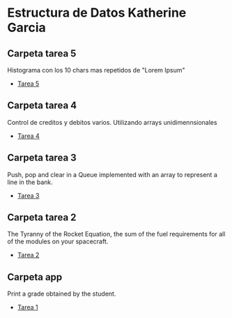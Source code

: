 # Estructura de Datos Katherine Garcia

## Carpeta tarea 5 
Histograma con los 10 chars mas repetidos de "Lorem Ipsum"
- <a href="https://github.com/katherineggs/estructura-datos/tree/master/tarea5">Tarea 5</a>

## Carpeta tarea 4 
Control de creditos y debitos varios. Utilizando arrays unidimennsionales
- <a href="https://github.com/katherineggs/estructura-datos/tree/master/Tarea4">Tarea 4</a>

## Carpeta tarea 3 
Push, pop and clear in a Queue implemented with an array to represent a line in the bank.
- <a href="https://github.com/katherineggs/estructura-datos/tree/master/tarea3">Tarea 3</a>

## Carpeta tarea 2
The Tyranny of the Rocket Equation, the sum of the fuel requirements for all of the modules on your spacecraft.
- <a href="https://github.com/katherineggs/estructura-datos/tree/master/tarea2">Tarea 2</a>

## Carpeta app 
Print a grade obtained by the student.
- <a href="https://github.com/katherineggs/estructura-datos/tree/master/app">Tarea 1</a>